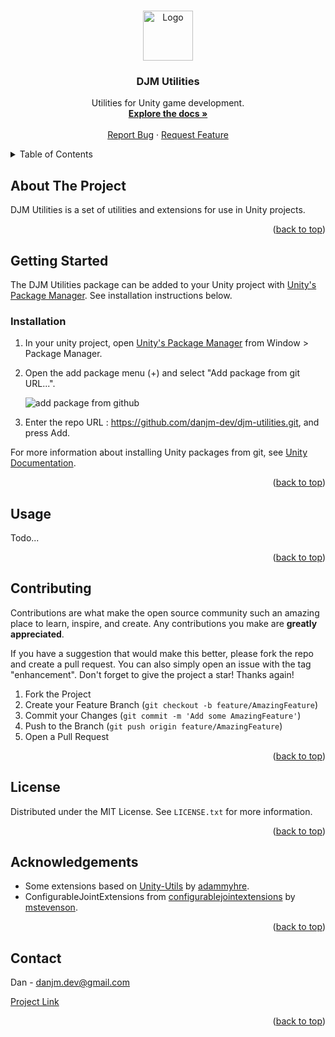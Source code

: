 <!-- Improved compatibility of back to top link: See: https://github.com/othneildrew/Best-README-Template/pull/73 -->
<a name="readme-top"></a>


<!-- PROJECT LOGO -->
<br />
<div align="center">
  <a href="https://github.com/danjm-dev/djm-event-manager">
    <img src="https://i.imgur.com/dmkwuPo.png" alt="Logo" width="80" height="80">
  </a>

<h3 align="center">DJM Utilities</h3>

  <p align="center">
    Utilities for Unity game development.
    <br />
    <a href="https://github.com/danjm-dev/djm-utilities"><strong>Explore the docs »</strong></a>
    <br />
    <br />
    <a href="https://github.com/danjm-dev/djm-utilities/issues">Report Bug</a>
    ·
    <a href="https://github.com/danjm-dev/djm-utilities/issues">Request Feature</a>
  </p>
</div>



<!-- TABLE OF CONTENTS -->
<details>
  <summary>Table of Contents</summary>
  <ol>
    <li>
      <a href="#about-the-project">About The Project</a>
    </li>
    <li>
      <a href="#getting-started">Getting Started</a>
      <ul>
        <li><a href="#installation">Installation</a></li>
      </ul>
    </li>
    <li><a href="#usage">Usage</a></li>
    <li><a href="#contributing">Contributing</a></li>
    <li><a href="#license">License</a></li>
    <li><a href="#acknowledgements">Acknowledgements</a></li>
    <li><a href="#contact">Contact</a></li>
  </ol>
</details>



<!-- ABOUT THE PROJECT -->
## About The Project

DJM Utilities is a set of utilities and extensions for use in Unity projects.

<p align="right">(<a href="#readme-top">back to top</a>)</p>



<!-- GETTING STARTED -->
## Getting Started

The DJM Utilities package can be added to your Unity project with [Unity's Package Manager](https://docs.unity3d.com/Manual/Packages.html). See installation instructions below.


### Installation

1. In your unity project, open [Unity's Package Manager](https://docs.unity3d.com/Manual/Packages.html) from Window > Package Manager.
2. Open the add package menu (+) and select "Add package from git URL...".

   ![add package from github](https://i.imgur.com/a9yYzDh.png)
3. Enter the repo URL : https://github.com/danjm-dev/djm-utilities.git, and press Add.

For more information about installing Unity packages from git, see [Unity Documentation](https://docs.unity3d.com/2022.3/Documentation/Manual/upm-ui-giturl.html).

<p align="right">(<a href="#readme-top">back to top</a>)</p>


## Usage

Todo...


<p align="right">(<a href="#readme-top">back to top</a>)</p>

<!-- CONTRIBUTING -->
## Contributing

Contributions are what make the open source community such an amazing place to learn, inspire, and create. Any contributions you make are **greatly appreciated**.

If you have a suggestion that would make this better, please fork the repo and create a pull request. You can also simply open an issue with the tag "enhancement".
Don't forget to give the project a star! Thanks again!

1. Fork the Project
2. Create your Feature Branch (`git checkout -b feature/AmazingFeature`)
3. Commit your Changes (`git commit -m 'Add some AmazingFeature'`)
4. Push to the Branch (`git push origin feature/AmazingFeature`)
5. Open a Pull Request

<p align="right">(<a href="#readme-top">back to top</a>)</p>



<!-- LICENSE -->
## License

Distributed under the MIT License. See `LICENSE.txt` for more information.

<p align="right">(<a href="#readme-top">back to top</a>)</p>

## Acknowledgements

- Some extensions based on [Unity-Utils](https://github.com/adammyhre/Unity-Utils) by [adammyhre](https://github.com/adammyhre).
- ConfigurableJointExtensions from [configurablejointextensions](https://gist.github.com/mstevenson/7b85893e8caf5ca034e6#file-configurablejointextensions-cs) by [mstevenson](https://github.com/mstevenson).

<p align="right">(<a href="#readme-top">back to top</a>)</p>

<!-- CONTACT -->
## Contact

Dan - danjm.dev@gmail.com

[Project Link](https://github.com/danjm-dev/djm-utilities)

<p align="right">(<a href="#readme-top">back to top</a>)</p>




<!-- MARKDOWN LINKS & IMAGES -->
<!-- https://www.markdownguide.org/basic-syntax/#reference-style-links -->
[contributors-shield]: https://img.shields.io/github/contributors/danieljohnmiller/event-manager.svg?style=for-the-badge
[contributors-url]: https://github.com/danieljohnmiller/event-manager/graphs/contributors
[forks-shield]: https://img.shields.io/github/forks/danieljohnmiller/event-manager.svg?style=for-the-badge
[forks-url]: https://github.com/danieljohnmiller/event-manager/network/members
[stars-shield]: https://img.shields.io/github/stars/danieljohnmiller/event-manager.svg?style=for-the-badge
[stars-url]: https://github.com/danieljohnmiller/event-manager/stargazers
[issues-shield]: https://img.shields.io/github/issues/danieljohnmiller/event-manager.svg?style=for-the-badge
[issues-url]: https://github.com/danieljohnmiller/event-manager/issues
[license-shield]: https://img.shields.io/github/license/danieljohnmiller/event-manager.svg?style=for-the-badge
[license-url]: https://github.com/danieljohnmiller/event-manager/blob/master/LICENSE.txt
[linkedin-shield]: https://img.shields.io/badge/-LinkedIn-black.svg?style=for-the-badge&logo=linkedin&colorB=555
[linkedin-url]: https://linkedin.com/in/daniel-miller-690978170/
[product-screenshot]: images/screenshot.png
[Next.js]: https://img.shields.io/badge/next.js-000000?style=for-the-badge&logo=nextdotjs&logoColor=white
[Next-url]: https://nextjs.org/
[React.js]: https://img.shields.io/badge/React-20232A?style=for-the-badge&logo=react&logoColor=61DAFB
[React-url]: https://reactjs.org/
[Vue.js]: https://img.shields.io/badge/Vue.js-35495E?style=for-the-badge&logo=vuedotjs&logoColor=4FC08D
[Vue-url]: https://vuejs.org/
[Angular.io]: https://img.shields.io/badge/Angular-DD0031?style=for-the-badge&logo=angular&logoColor=white
[Angular-url]: https://angular.io/
[Svelte.dev]: https://img.shields.io/badge/Svelte-4A4A55?style=for-the-badge&logo=svelte&logoColor=FF3E00
[Svelte-url]: https://svelte.dev/
[Laravel.com]: https://img.shields.io/badge/Laravel-FF2D20?style=for-the-badge&logo=laravel&logoColor=white
[Laravel-url]: https://laravel.com
[Bootstrap.com]: https://img.shields.io/badge/Bootstrap-563D7C?style=for-the-badge&logo=bootstrap&logoColor=white
[Bootstrap-url]: https://getbootstrap.com
[JQuery.com]: https://img.shields.io/badge/jQuery-0769AD?style=for-the-badge&logo=jquery&logoColor=white
[JQuery-url]: https://jquery.com 